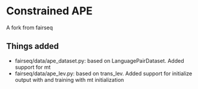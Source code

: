 # Constrained APE

A fork from fairseq

## Things added
- fairseq/data/ape_dataset.py: based on LanguagePairDataset. Added support for mt
- fairseq/data/ape_lev.py: based on trans_lev. Added support for initialize output with and training with mt initialization
